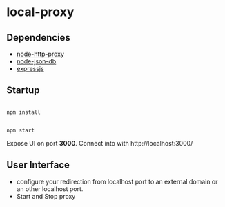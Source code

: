 # local-proxy

## Dependencies

- [node-http-proxy](https://github.com/http-party/node-http-proxy)
- [node-json-db](https://github.com/Belphemur/node-json-db)
- [expressjs](http://expressjs.com/)

## Startup

<code>
npm install

npm start
</code>

Expose UI on port <b>3000</b>. Connect into with http://localhost:3000/

## User Interface

- configure your redirection from localhost port to an external domain or an other localhost port.
- Start and Stop proxy
